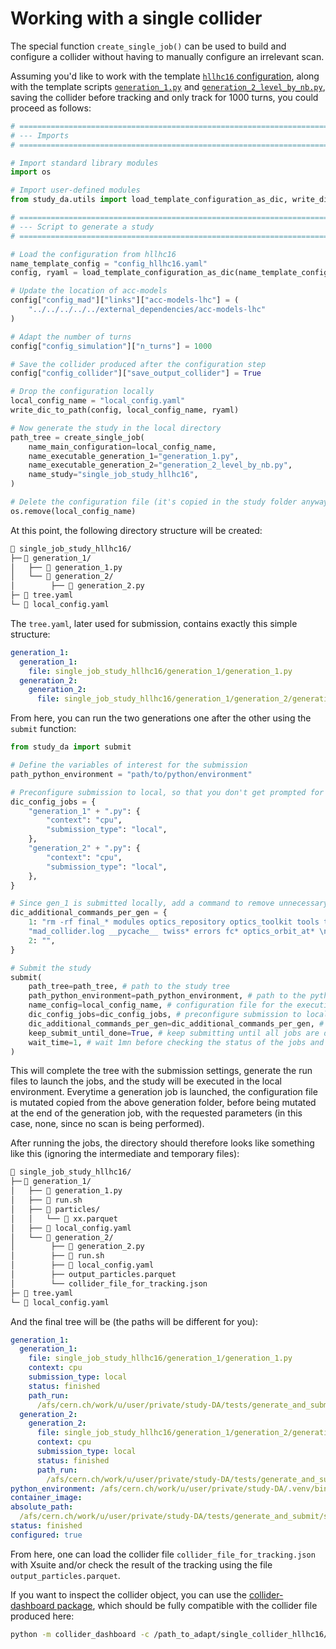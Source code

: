 # Working with a single collider

The special function ```create_single_job()``` can be used to build and configure a collider without having to manually configure an irrelevant scan.

Assuming you'd like to work with the template [`hllhc16` configuration](../template_files/configurations/config_hllhc16.md), along with the template scripts [`generation_1.py`](../template_files/scripts/generation_1.md) and [`generation_2_level_by_nb.py`](../template_files/scripts/generation_2_level_by_nb.md), saving the collider before tracking and only track for 1000 turns, you could proceed as follows:

```py title="single_collider.py"
# ==================================================================================================
# --- Imports
# ==================================================================================================

# Import standard library modules
import os

# Import user-defined modules
from study_da.utils import load_template_configuration_as_dic, write_dic_to_path

# ==================================================================================================
# --- Script to generate a study
# ==================================================================================================

# Load the configuration from hllhc16
name_template_config = "config_hllhc16.yaml"
config, ryaml = load_template_configuration_as_dic(name_template_config)

# Update the location of acc-models
config["config_mad"]["links"]["acc-models-lhc"] = (
    "../../../../../external_dependencies/acc-models-lhc"
)

# Adapt the number of turns
config["config_simulation"]["n_turns"] = 1000

# Save the collider produced after the configuration step
config["config_collider"]["save_output_collider"] = True

# Drop the configuration locally
local_config_name = "local_config.yaml"
write_dic_to_path(config, local_config_name, ryaml)

# Now generate the study in the local directory
path_tree = create_single_job(
    name_main_configuration=local_config_name,
    name_executable_generation_1="generation_1.py",
    name_executable_generation_2="generation_2_level_by_nb.py",
    name_study="single_job_study_hllhc16",
)

# Delete the configuration file (it's copied in the study folder anyway)
os.remove(local_config_name)
```

At this point, the following directory structure will be created:

```bash
📁 single_job_study_hllhc16/
├─╴📁 generation_1/
│   ├── 📄 generation_1.py
│   └── 📁 generation_2/
│        ├── 📄 generation_2.py
├─ 📄 tree.yaml
└─ 📄 local_config.yaml
```

The ```tree.yaml```, later used for submission, contains exactly this simple structure:

```yaml
generation_1:
  generation_1:
    file: single_job_study_hllhc16/generation_1/generation_1.py
  generation_2:
    generation_2:
      file: single_job_study_hllhc16/generation_1/generation_2/generation_2.py
```

From here, you can run the two generations one after the other using the ```submit``` function:

```py title="single_collider.py"
from study_da import submit

# Define the variables of interest for the submission
path_python_environment = "path/to/python/environment"

# Preconfigure submission to local, so that you don't get prompted for the submission type
dic_config_jobs = {
    "generation_1" + ".py": {
        "context": "cpu",
        "submission_type": "local",
    },
    "generation_2" + ".py": {
        "context": "cpu",
        "submission_type": "local",
    },
}

# Since gen_1 is submitted locally, add a command to remove unnecessary files
dic_additional_commands_per_gen = {
    1: "rm -rf final_* modules optics_repository optics_toolkit tools tracking_tools temp "
    "mad_collider.log __pycache__ twiss* errors fc* optics_orbit_at* \n",
    2: "",
}

# Submit the study
submit(
    path_tree=path_tree, # path to the study tree
    path_python_environment=path_python_environment, # path to the python environment
    name_config=local_config_name, # configuration file for the execution
    dic_config_jobs=dic_config_jobs, # preconfigure submission to local
    dic_additional_commands_per_gen=dic_additional_commands_per_gen, # remove unnecessary files
    keep_submit_until_done=True, # keep submitting until all jobs are done
    wait_time=1, # wait 1mn before checking the status of the jobs and resubmitting
)
```

This will complete the tree with the submission settings, generate the run files to launch the jobs, and the study will be executed in the local environment. Everytime a generation job is launched, the configuration file is mutated copied from the above generation folder, before being mutated at the end of the generation job, with the requested parameters (in this case, none, since no scan is being performed).

After running the jobs, the directory should therefore looks like something like this (ignoring the intermediate and temporary files):

```bash
📁 single_job_study_hllhc16/
├─╴📁 generation_1/
│   ├── 📄 generation_1.py
│   ├── 📄 run.sh
│   ├── 📁 particles/
│   │   └── 📄 xx.parquet
│   ├── 📄 local_config.yaml
│   └── 📁 generation_2/
│        ├── 📄 generation_2.py
│        ├── 📄 run.sh
│        ├── 📄 local_config.yaml
│        ├── output_particles.parquet
│        └── collider_file_for_tracking.json
├─ 📄 tree.yaml
└─ 📄 local_config.yaml
```

And the final tree will be (the paths will be different for you):

```yaml
generation_1:
  generation_1:
    file: single_job_study_hllhc16/generation_1/generation_1.py
    context: cpu
    submission_type: local
    status: finished
    path_run: 
      /afs/cern.ch/work/u/user/private/study-DA/tests/generate_and_submit/single_collider_hllhc16/single_job_study_hllhc16/generation_1/run.sh
  generation_2:
    generation_2:
      file: single_job_study_hllhc16/generation_1/generation_2/generation_2.py
      context: cpu
      submission_type: local
      status: finished
      path_run: 
        /afs/cern.ch/work/u/user/private/study-DA/tests/generate_and_submit/single_collider_hllhc16/single_job_study_hllhc16/generation_1/generation_2/run.sh
python_environment: /afs/cern.ch/work/u/user/private/study-DA/.venv/bin/activate
container_image:
absolute_path: 
  /afs/cern.ch/work/u/user/private/study-DA/tests/generate_and_submit/single_collider_hllhc16
status: finished
configured: true
```

From here, one can load the collider file ```collider_file_for_tracking.json``` with Xsuite and/or check the result of the tracking using the file ```output_particles.parquet```. 

If you want to inspect the collider object, you can use the [collider-dashboard package](https://github.com/ColasDroin/collider-dashboard), which should be fully compatible with the collider file produced here:

```bash
python -m collider_dashboard -c /path_to_adapt/single_collider_hllhc16/single_job_study_hllhc16/generation_1/generation_2/collider_file_for_configuration.json
```
